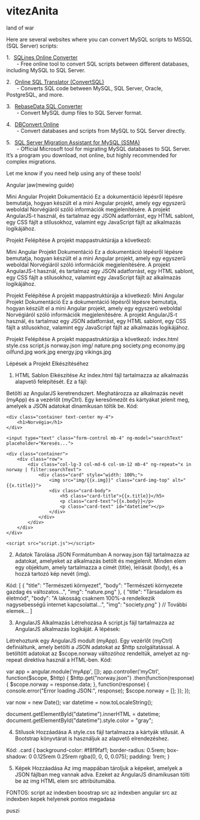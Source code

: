 # vitezAnita
land of war


Here are several websites where you can convert MySQL scripts to MSSQL (SQL Server) scripts:

1.    [SQLines Online Converter](https://sqlines.com/online)  
  - Free online tool to convert SQL scripts between different databases, including MySQL to SQL Server.

2.    [Online SQL Translator (ConvertSQL)](https://www.convert-sql.com/)  
  - Converts SQL code between MySQL, SQL Server, Oracle, PostgreSQL, and more.

3.    [RebaseData SQL Converter](https://www.rebasedata.com/convert-mysql-to-sqlserver-online)  
  - Convert MySQL dump files to SQL Server format.

4.    [DBConvert Online](https://dbconvert.com/convert-mysql-to-sql-server-online/)  
  - Convert databases and scripts from MySQL to SQL Server directly.

5.    [SQL Server Migration Assistant for MySQL (SSMA)](https://learn.microsoft.com/en-us/sql/ssma/mysql/ssma-for-mysql?view=sql-server-ver16)  
  - Official Microsoft tool for migrating MySQL databases to SQL Server. It’s a program you download, not online, but highly recommended for complex migrations.

Let me know if you need help using any of these tools!




Angular jaw(mewing guide)

Mini Angular Projekt Dokumentáció
Ez a dokumentáció lépésről lépésre bemutatja, hogyan készült el a mini Angular projekt, amely egy egyszerű weboldal Norvégiáról szóló információk megjelenítésére. A projekt AngularJS-t használ, és tartalmaz egy JSON adatforrást, egy HTML sablont, egy CSS fájlt a stílusokhoz, valamint egy JavaScript fájlt az alkalmazás logikájához.

Projekt Felépítése
A projekt mappastruktúrája a következő:

Mini Angular Projekt Dokumentáció
Ez a dokumentáció lépésről lépésre bemutatja, hogyan készült el a mini Angular projekt, amely egy egyszerű weboldal Norvégiáról szóló információk megjelenítésére. A projekt AngularJS-t használ, és tartalmaz egy JSON adatforrást, egy HTML sablont, egy CSS fájlt a stílusokhoz, valamint egy JavaScript fájlt az alkalmazás logikájához.

Projekt Felépítése
A projekt mappastruktúrája a következő:
Mini Angular Projekt Dokumentáció
Ez a dokumentáció lépésről lépésre bemutatja, hogyan készült el a mini Angular projekt, amely egy egyszerű weboldal Norvégiáról szóló információk megjelenítésére. A projekt AngularJS-t használ, és tartalmaz egy JSON adatforrást, egy HTML sablont, egy CSS fájlt a stílusokhoz, valamint egy JavaScript fájlt az alkalmazás logikájához.

Projekt Felépítése
A projekt mappastruktúrája a következő:
index.html
style.css
script.js
norway.json
img/
    nature.png
    society.png
    economy.jpg
    oilfund.jpg
    work.jpg
    energy.jpg
    vikings.jpg


  Lépések a Projekt Elkészítéséhez
1. HTML Sablon Elkészítése
Az index.html fájl tartalmazza az alkalmazás alapvető felépítését. Ez a fájl:

Betölti az AngularJS keretrendszert.
Meghatározza az alkalmazás nevét (myApp) és a vezérlőt (myCtrl).
Egy keresőmezőt és kártyákat jelenít meg, amelyek a JSON adatokat dinamikusan töltik be.
Kód:

<!DOCTYPE html>
<html lang="en">
<head>
    <meta charset="UTF-8">
    <meta name="viewport" content="width=device-width, initial-scale=1.0">
    <link rel="stylesheet" href="https://cdn.jsdelivr.net/npm/bootstrap@4.3.1/dist/css/bootstrap.min.css">
    <title>Norway Cards</title>
    <script src="https://ajax.googleapis.com/ajax/libs/angularjs/1.6.9/angular.min.js"></script>
    <link rel="stylesheet" href="style.css">
</head>
<body ng-app="myApp" ng-controller="myCtrl">

    <div class="container text-center my-4">
        <h1>Norvégia</h1>
    </div>

    <input type="text" class="form-control mb-4" ng-model="searchText" placeholder="Keresés...">

    <div class="container">
        <div class="row">
            <div class="col-lg-3 col-md-6 col-sm-12 mb-4" ng-repeat="x in norway | filter:searchText">
                <div class="card" style="width: 100%;">
                    <img src="img/{{x.img}}" class="card-img-top" alt="{{x.title}}">
                    <div class="card-body">
                        <h5 class="card-title">{{x.title}}</h5>
                        <p class="card-text">{{x.body}}</p>
                        <p class="card-text" id="datetime"></p>
                    </div>
                </div>
            </div>
        </div>
    </div>

    <script src="script.js"></script>
</body>
</html>


2. Adatok Tárolása JSON Formátumban
A norway.json fájl tartalmazza az adatokat, amelyeket az alkalmazás betölt és megjelenít. Minden elem egy objektum, amely tartalmazza a címét (title), leírását (body), és a hozzá tartozó kép nevét (img).

Kód:
[
    {
        "title": "Természeti környezet",
        "body": "Természeti környezete gazdag és változatos...",
        "img": "nature.png"
    },
    {
        "title": "Társadalom és életmód",
        "body": "A lakosság csaknem 100%-a rendelkezik nagysebességű internet kapcsolattal...",
        "img": "society.png"
    }
    // További elemek...
]



3. AngularJS Alkalmazás Létrehozása
A script.js fájl tartalmazza az AngularJS alkalmazás logikáját. A lépések:

Létrehoztunk egy AngularJS modult (myApp).
Egy vezérlőt (myCtrl) definiáltunk, amely betölti a JSON adatokat az $http szolgáltatással.
A betöltött adatokat az $scope.norway változóhoz rendeltük, amelyet az ng-repeat direktíva használ a HTML-ben.
Kód:

var app = angular.module('myApp', []);
app.controller('myCtrl', function($scope, $http) {
    $http.get("norway.json")
    .then(function(response) {
        $scope.norway = response.data;
    }, function(response) {
        console.error("Error loading JSON:", response);
        $scope.norway = [];
    });
});

var now = new Date();
var datetime = now.toLocaleString();

document.getElementById("datetime").innerHTML = datetime;
document.getElementById("datetime").style.color = "gray";


4. Stílusok Hozzáadása
A style.css fájl tartalmazza a kártyák stílusát. A Bootstrap könyvtárat is használjuk az alapvető elrendezéshez.

Kód:
.card {
    background-color: #f8f9faf1;
    border-radius: 0.5rem;
    box-shadow: 0 0.125rem 0.25rem rgba(0, 0, 0, 0.075);
    padding: 1rem;
}

5. Képek Hozzáadása
Az img mappában tároljuk a képeket, amelyek a JSON fájlban meg vannak adva. Ezeket az AngularJS dinamikusan tölti be az img HTML elem src attribútumába.


FONTOS:
script az indexben
boostrap src az indexben
angular src az indexben
kepek helyenek pontos megadasa

puszi
